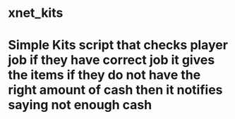# xnet_kits

# Simple Kits script that checks player job if they have correct job it gives the items if they do not have the right amount of cash then it notifies saying not enough cash